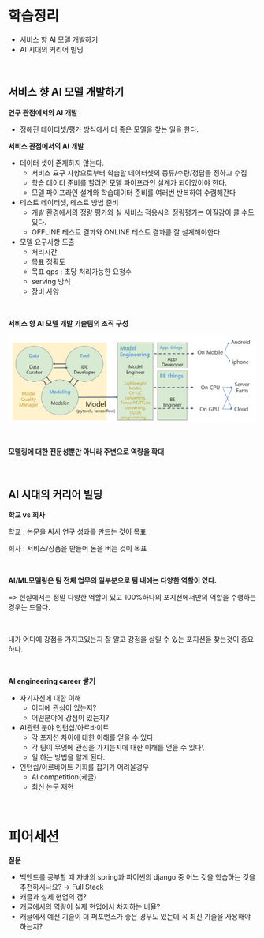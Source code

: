 # 학습정리

- 서비스 향 AI 모델 개발하기
- AI 시대의 커리어 빌딩

​              

## 서비스 향 AI 모델 개발하기

**연구 관점에서의 AI 개발**

- 정해진 데이터셋/평가 방식에서 더 좋은 모델을 찾는 일을 한다.

**서비스 관점에서의 AI 개발**

- 데이터 셋이 존재하지 않는다.
  - 서비스 요구 사항으로부터 학습할 데이터셋의 종류/수량/정답을 정하고 수집
  - 학습 데이터 준비를 할려면 모델 파이프라인 설계가 되어있어야 한다.
  - 모델 파이프라인 설계와 학습데이터 준비를 여러번 반복하여 수렴해간다
- 테스트 데이터셋, 테스트 방법 준비
  - 개발 환경에서의 정량 평가와 실 서비스 적용시의 정량평가는 이질감이 클 수도있다.
  - OFFLINE 테스트 결과와 ONLINE 테스트 결과를 잘 설계해야한다.
- 모델 요구사항 도출
  - 처리시간
  - 목표 정확도
  - 목표 qps : 초당 처리가능한 요청수
  - serving 방식
  - 장비 사양

​              

**서비스 향 AI 모델 개발 기술팀의 조직 구성**

<img src="./image/organization.png" width="700"/>

​               

**모델링에 대한 전문성뿐만 아니라 주변으로 역량을 확대**

​           

## AI 시대의 커리어 빌딩

**학교 vs 회사**

학교 : 논문을 써서 연구 성과를 만드는 것이 목표

회사 : 서비스/상품을 만들어 돈을 버는 것이 목표

​         

**AI/ML모델링은 팀 전체 업무의 일부분으로 팀 내에는 다양한 역할이 있다.**

=> 현실에서는 정말 다양한 역할이 있고 100%하나의 포지션에서만의 역할을 수행하는 경우는 드물다.

​        

내가 어디에 강점을 가지고있는지 잘 알고 강점을 살릴 수 있는 포지션을 찾는것이 중요하다.

​                

**AI engineering career 쌓기**

- 자기자신에 대한 이해
  - 어디에 관심이 있는지?
  - 어떤분야에 강점이 있는지?
- AI관련 분야 인턴십/아르바이트
  - 각 포지션 차이에 대한 이해를 얻을 수 있다.
  - 각 팀이 무엇에 관심을 가지는지에 대한 이해를 얻을 수 있다\
  - 일 하는 방법을 알게 된다.
- 인턴쉽/아르바이트 기회를 잡기가 어려울경우
  - AI competition(케글)
  - 최신 논문 재현

​       

# 피어세션

**질문**

- 백엔드를 공부할 때 자바의 spring과 파이썬의 django 중 어느 것을 학습하는 것을 추천하시나요? → Full Stack
- 캐글과 실제 현업의 갭?
- 캐글에서의 역량이 실제 현업에서 차지하는 비율?
- 캐글에서 예전 기술이 더 퍼포먼스가 좋은 경우도 있는데 꼭 최신 기술을 사용해야 하는지?